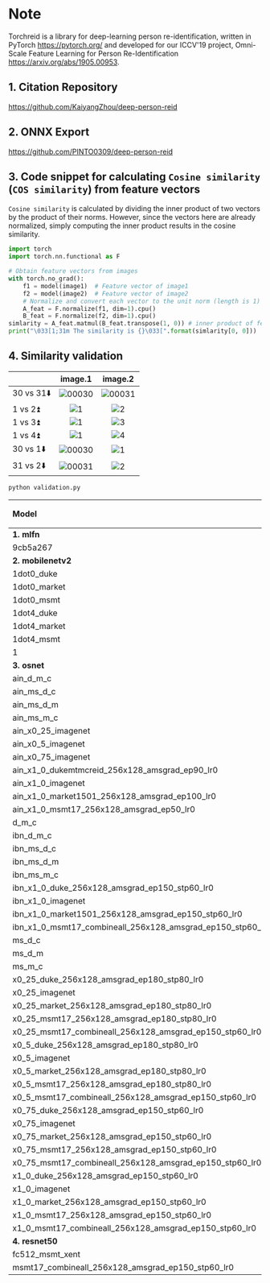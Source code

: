 # Note

Torchreid is a library for deep-learning person re-identification, written in PyTorch <https://pytorch.org/> and developed for our ICCV'19 project, Omni-Scale Feature Learning for Person Re-Identification <https://arxiv.org/abs/1905.00953>.

## 1. Citation Repository

  https://github.com/KaiyangZhou/deep-person-reid

## 2. ONNX Export

  https://github.com/PINTO0309/deep-person-reid

## 3. Code snippet for calculating `Cosine similarity` (`COS similarity`) from feature vectors

  `Cosine similarity` is calculated by dividing the inner product of two vectors by the product of their norms. However, since the vectors here are already normalized, simply computing the inner product results in the cosine similarity.
  
  ```python
  import torch
  import torch.nn.functional as F

  # Obtain feature vectors from images
  with torch.no_grad():
      f1 = model(image1)  # Feature vector of image1
      f2 = model(image2)  # Feature vector of image2
      # Normalize and convert each vector to the unit norm (length is 1)
      A_feat = F.normalize(f1, dim=1).cpu()
      B_feat = F.normalize(f2, dim=1).cpu()
  simlarity = A_feat.matmul(B_feat.transpose(1, 0)) # inner product of feature vectors
  print("\033[1;31m The similarity is {}\033[".format(simlarity[0, 0]))
  ```

## 4. Similarity validation

||image.1|image.2|
|:-|:-:|:-:|
|30 vs 31⬇️|![00030](https://github.com/PINTO0309/PINTO_model_zoo/assets/33194443/b2249f44-cd26-49da-8796-25e12f2831fe)|![00031](https://github.com/PINTO0309/PINTO_model_zoo/assets/33194443/030faa0d-b5a3-457e-8402-698f8bfea769)|
|1 vs 2⏫|![1](https://github.com/PINTO0309/PINTO_model_zoo/assets/33194443/82854902-c63b-4b24-859d-23661fe65f0c)|![2](https://github.com/PINTO0309/PINTO_model_zoo/assets/33194443/c6854b42-25af-42da-b8b0-59f85ee2fb78)|
|1 vs 3⏫|![1](https://github.com/PINTO0309/PINTO_model_zoo/assets/33194443/49f09597-94c8-4130-aa43-b4f3971ed9a7)|![3](https://github.com/PINTO0309/PINTO_model_zoo/assets/33194443/79ba35d2-88de-4534-9bf5-c1c64d36c279)|
|1 vs 4⏫|![1](https://github.com/PINTO0309/PINTO_model_zoo/assets/33194443/8fae11e3-1a46-4907-85b4-f9a9d3257e47)|![4](https://github.com/PINTO0309/PINTO_model_zoo/assets/33194443/c32a10d9-bb67-484f-8483-4c7080e70312)|
|30 vs 1⬇️|![00030](https://github.com/PINTO0309/PINTO_model_zoo/assets/33194443/893ed42c-4a63-4779-97e2-2af9ae57a79f)|![1](https://github.com/PINTO0309/PINTO_model_zoo/assets/33194443/8afb01a8-f7c4-483f-9387-62e59d715693)|
|31 vs 2⬇️|![00031](https://github.com/PINTO0309/PINTO_model_zoo/assets/33194443/030faa0d-b5a3-457e-8402-698f8bfea769)|![2](https://github.com/PINTO0309/PINTO_model_zoo/assets/33194443/c6854b42-25af-42da-b8b0-59f85ee2fb78)|

```bash
python validation.py
```

|Model|30 vs 31⬇️|1 vs 2⏫|1 vs 3⏫|1 vs 4⏫|30 vs 1⬇️|31 vs 2⬇️|
|:-|-:|-:|-:|-:|-:|-:|
|**1. mlfn**|||||||
|9cb5a267|0.521|0.609|0.725|0.740|0.558|0.609|
|**2. mobilenetv2**|||||||
|1dot0_duke|0.496|0.654|0.852|0.773|0.542|0.501|
|1dot0_market|0.402|0.781|0.886|0.882|0.556|0.469|
|1dot0_msmt|0.522|0.678|0.624|0.621|0.412|0.471|
|1dot4_duke|0.518|0.729|0.853|0.779|0.633|0.552|
|1dot4_market|0.409|0.717|0.857|0.839|0.574|0.516|
|1dot4_msmt|0.503|0.629|0.652|0.714|0.430|0.425|
|1|0.430|0.427|0.428|0.429|0.433|0.423|
|**3. osnet**|||||||
|ain_d_m_c|0.438|0.610|0.692|0.620|0.437|0.418|
|ain_ms_d_c|0.424|0.641|0.645|0.692|0.387|0.422|
|ain_ms_d_m|0.436|0.585|0.650|0.670|0.479|0.407|
|ain_ms_m_c|0.460|0.547|0.706|0.663|0.393|0.381|
|ain_x0_25_imagenet|0.546|0.554|0.703|0.669|0.362|0.448|
|ain_x0_5_imagenet|0.602|0.588|0.637|0.669|0.508|0.525|
|ain_x0_75_imagenet|0.522|0.643|0.686|0.716|0.529|0.477|
|ain_x1_0_dukemtmcreid_256x128_amsgrad_ep90_lr0|0.509|0.506|0.685|0.628|0.488|0.378|
|ain_x1_0_imagenet|0.504|0.579|0.750|0.720|0.500|0.491|
|ain_x1_0_market1501_256x128_amsgrad_ep100_lr0|0.426|0.582|0.825|0.785|0.540|0.461|
|ain_x1_0_msmt17_256x128_amsgrad_ep50_lr0|0.444|0.514|0.631|0.517|0.353|0.349|
|d_m_c|0.400|0.492|0.668|0.628|0.480|0.446|
|ibn_d_m_c|0.376|0.512|0.639|0.626|0.488|0.432|
|ibn_ms_d_c|0.440|0.642|0.678|0.633|0.428|0.373|
|ibn_ms_d_m|0.464|0.630|0.690|0.686|0.454|0.462|
|ibn_ms_m_c|0.439|0.575|0.701|0.616|0.432|0.467|
|ibn_x1_0_duke_256x128_amsgrad_ep150_stp60_lr0|0.423|0.507|0.703|0.639|0.425|0.440|
|ibn_x1_0_imagenet|0.549|0.536|0.761|0.720|0.495|0.552|
|ibn_x1_0_market1501_256x128_amsgrad_ep150_stp60_lr0|0.361|0.713|0.759|0.763|0.460|0.535|
|ibn_x1_0_msmt17_combineall_256x128_amsgrad_ep150_stp60_lr0|0.329|0.387|0.728|0.403|0.273|0.281|
|ms_d_c|**0.389**|**0.531**|**0.685**|**0.650**|**0.457**|**0.407**|
|ms_d_m|0.435|0.542|0.649|0.607|0.489|0.436|
|ms_m_c|0.426|0.641|0.746|0.726|0.407|0.492|
|x0_25_duke_256x128_amsgrad_ep180_stp80_lr0|0.370|0.535|0.755|0.693|0.500|0.430|
|x0_25_imagenet|0.517|0.611|0.766|0.749|0.514|0.634|
|x0_25_market_256x128_amsgrad_ep180_stp80_lr0|0.385|0.695|0.835|0.866|0.533|0.405|
|x0_25_msmt17_256x128_amsgrad_ep180_stp80_lr0|0.352|0.536|0.728|0.563|0.380|0.332|
|x0_25_msmt17_combineall_256x128_amsgrad_ep150_stp60_lr0|0.338|0.453|0.683|0.615|0.329|0.348|
|x0_5_duke_256x128_amsgrad_ep180_stp80_lr0|**0.314**|**0.637**|**0.776**|**0.744**|**0.431**|**0.445**|
|x0_5_imagenet|0.572|0.585|0.712|0.643|0.567|0.562|
|x0_5_market_256x128_amsgrad_ep180_stp80_lr0|0.302|0.741|0.885|0.869|0.442|0.412|
|x0_5_msmt17_256x128_amsgrad_ep180_stp80_lr0|0.405|0.621|0.711|0.663|0.402|0.388|
|x0_5_msmt17_combineall_256x128_amsgrad_ep150_stp60_lr0|0.276|0.565|0.639|0.478|0.355|0.265|
|x0_75_duke_256x128_amsgrad_ep150_stp60_lr0|0.341|0.644|0.764|0.701|0.517|0.453|
|x0_75_imagenet|0.577|0.688|0.756|0.778|0.524|0.604|
|x0_75_market_256x128_amsgrad_ep150_stp60_lr0|0.351|0.752|0.843|0.895|0.369|0.430|
|x0_75_msmt17_256x128_amsgrad_ep150_stp60_lr0|0.427|0.673|0.667|0.671|0.429|0.393|
|x0_75_msmt17_combineall_256x128_amsgrad_ep150_stp60_lr0|0.320|0.423|0.692|0.492|0.294|0.312|
|x1_0_duke_256x128_amsgrad_ep150_stp60_lr0|0.444|0.604|0.716|0.607|0.533|0.433|
|x1_0_imagenet|0.589|0.520|0.693|0.644|0.554|0.552|
|x1_0_market_256x128_amsgrad_ep150_stp60_lr0|0.349|0.746|0.882|0.801|0.514|0.506|
|x1_0_msmt17_256x128_amsgrad_ep150_stp60_lr0|0.438|0.526|0.655|0.638|0.438|0.447|
|x1_0_msmt17_combineall_256x128_amsgrad_ep150_stp60_lr0|**0.341**|**0.476**|**0.686**|**0.504**|**0.285**|**0.265**|
|**4. resnet50**|||||||
|fc512_msmt_xent|0.821|0.835|0.859|0.890|0.808|0.779|
|msmt17_combineall_256x128_amsgrad_ep150_stp60_lr0|**0.418**|**0.593**|**0.810**|**0.752**|**0.373**|**0.330**|
